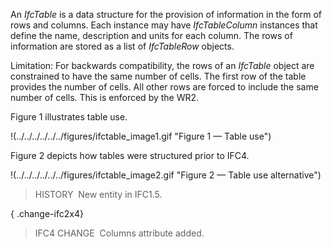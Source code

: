 ﻿An _IfcTable_ is a data structure for the provision of information in the form of rows and columns. Each instance may have _IfcTableColumn_ instances that define the name, description and units for each column. The rows of information are stored as a list of _IfcTableRow_ objects.

Limitation: For backwards compatibility, the rows of an _IfcTable_ object are constrained to have the same number of cells. The first row of the table provides the number of cells. All other rows are forced to include the same number of cells. This is enforced by the WR2.

Figure 1 illustrates table use.

!(../../../../../../figures/ifctable_image1.gif "Figure 1 &mdash; Table use")

Figure 2 depicts how tables were structured prior to IFC4.

!(../../../../../../figures/ifctable_image2.gif "Figure 2 &mdash; Table use alternative")

> HISTORY&nbsp; New entity in IFC1.5.

{ .change-ifc2x4}
> IFC4 CHANGE&nbsp; Columns attribute added.
